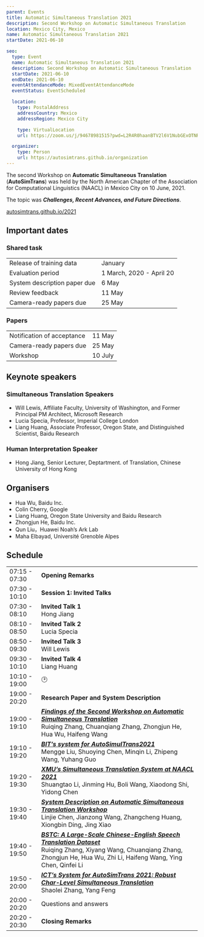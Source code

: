 ```yaml
---
parent: Events
title: Automatic Simultaneous Translation 2021
description: Second Workshop on Automatic Simultaneous Translation
location: Mexico City, Mexico
name: Automatic Simultaneous Translation 2021
startDate: 2021-06-10

seo:
  type: Event
  name: Automatic Simultaneous Translation 2021
  description: Second Workshop on Automatic Simultaneous Translation
  startDate: 2021-06-10
  endDate: 2021-06-10
  eventAttendanceMode: MixedEventAttendanceMode
  eventStatus: EventScheduled

  location:
    type: PostalAddress
    addressCountry: Mexico
    addressRegion: Mexico City

    type: VirtualLocation
    url: https://zoom.us/j/94678981515?pwd=L2R4R0haanBTV2l6V1NubGExOTNRQT09

  organizer:
    type: Person
    url: https://autosimtrans.github.io/organization
---
```


The second Workshop on **Automatic Simultaneous Translation** (**AutoSimTrans**) was held by the North American Chapter of the Association for Computational Linguistics (NAACL) in Mexico City on 10 June, 2021.  

The topic was ***Challenges, Recent Advances, and Future Directions***.

[autosimtrans.github.io/2021](https://autosimtrans.github.io/2021/#)

## Important dates

### Shared task

|     |     |
| --- | --- |
| Release of training data | January |
| Evaluation period | 1 March, 2020 - April 20 |
| System description paper due | 6 May |
| Review feedback | 11 May |
| Camera-ready papers due | 25 May |

### Papers

|     |     |
| --- | --- |
| Notification of acceptance | 11 May |
| Camera-ready papers due | 25 May |
| Workshop | 10 July |


## Keynote speakers

### Simultaneous Translation Speakers

- Will Lewis, Affiliate Faculty, University of Washington, and Former Principal PM Architect, Microsoft Research
- Lucia Specia, Professor, Imperial College London
- Liang Huang, Associate Professor, Oregon State, and Distinguished Scientist, Baidu Research

### Human Interpretation Speaker

- Hong Jiang, Senior Lecturer, Deptartment. of Translation, Chinese University of Hong Kong

## Organisers

- Hua Wu, Baidu Inc.
- Colin Cherry, Google
- Liang Huang, Oregon State University and Baidu Research
- Zhongjun He, Baidu Inc.
- Qun Liu，Huawei Noah’s Ark Lab
- Maha Elbayad, Université Grenoble Alpes


## Schedule

|     |     |
| --- | --- |
| 07:15 - 07:30 | **Opening Remarks** |
| 07:30 - 10:10 | **Session 1: Invited Talks** |
| 07:30 - 08:10 | **Invited Talk 1** <br>Hong Jiang |
| 08:10 - 08:50 | **Invited Talk 2** <br>Lucia Specia |
| 08:50 - 09:30 | **Invited Talk 3** <br>Will Lewis |
| 09:30 - 10:10 |	**Invited Talk 4** <br>Liang Huang |
| 10:10 - 19:00 | 🕑 |
| 19:00 - 20:20 | **Research Paper and System Description** |
| 19:00 - 19:10 | [***Findings of the Second Workshop on Automatic Simultaneous Translation***](https://autosimtrans.github.io/2021/assets/docs/slides2021/Findings_of_the_Second_Workshop_on_Automatic_Simultaneous_Translation.pdf) <br>Ruiqing Zhang, Chuanqiang Zhang, Zhongjun He, Hua Wu, Haifeng Wang |
| 19:10 - 19:20 | [***BIT’s system for AutoSimulTrans2021***](https://autosimtrans.github.io/2021/assets/docs/slides2021/BIT%E2%80%99s_system_for_AutoSimTrans_2021.pdf) <br>Mengge Liu, Shuoying Chen, Minqin Li, Zhipeng Wang, Yuhang Guo |
| 19:20 - 19:30 | [***XMU’s Simultaneous Translation System at NAACL 2021***](https://autosimtrans.github.io/2021/assets/docs/slides2021/XMU_Simultaneous_Translati_on_System_at_NAACL_2021.pdf) <br>Shuangtao Li, Jinming Hu, Boli Wang, Xiaodong Shi, Yidong Chen |
| 19:30 - 19:40 | [***System Description on Automatic Simultaneous Translation Workshop***](https://autosimtrans.github.io/2021/assets/docs/slides2021/naacl_presentation.pdf) <br>Linjie Chen, Jianzong Wang, Zhangcheng Huang, Xiongbin Ding, Jing Xiao |
| 19:40 - 19:50 | [***BSTC: A Large-Scale Chinese-English Speech Translation Dataset***](https://autosimtrans.github.io/2021/assets/docs/slides2021/BSTC_-_A_Large-Scale_Chinese-English_Speech_Translation_Dataset.pdf) <br>Ruiqing Zhang, Xiyang Wang, Chuanqiang Zhang, Zhongjun He, Hua Wu, Zhi Li, Haifeng Wang, Ying Chen, Qinfei Li |
| 19:50 - 20:00 | [***ICT’s System for AutoSimTrans 2021: Robust Char-Level Simultaneous Translation***](https://autosimtrans.github.io/2021/assets/docs/slides2021/ict_ZhangShaolei_AutoSimTrans_Slides.pdf) <br>Shaolei Zhang, Yang Feng |
| 20:00 - 20:20 | Questions and answers |
| 20:20 - 20:30 | **Closing Remarks** |
